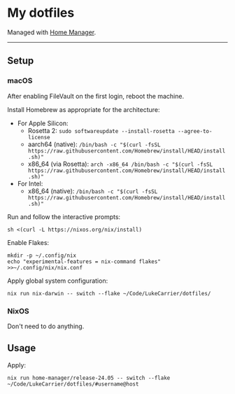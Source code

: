 # My dotfiles

Managed with [Home Manager](https://github.com/nix-community/home-manager).

---

## Setup

### macOS

After enabling FileVault on the first login, reboot the machine.

Install Homebrew as appropriate for the architecture:

- For Apple Silicon:
  - Rosetta 2: `sudo softwareupdate --install-rosetta --agree-to-license`
  - aarch64 (native): `/bin/bash -c "$(curl -fsSL https://raw.githubusercontent.com/Homebrew/install/HEAD/install.sh)"`
  - x86_64 (via Rosetta): `arch -x86_64 /bin/bash -c "$(curl -fsSL https://raw.githubusercontent.com/Homebrew/install/HEAD/install.sh)"`
- For Intel:
  - x86_64 (native): `/bin/bash -c "$(curl -fsSL https://raw.githubusercontent.com/Homebrew/install/HEAD/install.sh)"`

Run and follow the interactive prompts:

```console
sh <(curl -L https://nixos.org/nix/install)
```

Enable Flakes:

```console
mkdir -p ~/.config/nix
echo "experimental-features = nix-command flakes" >>~/.config/nix/nix.conf
```

Apply global system configuration:

```console
nix run nix-darwin -- switch --flake ~/Code/LukeCarrier/dotfiles/
```

### NixOS

Don't need to do anything.

## Usage

Apply:

```console
nix run home-manager/release-24.05 -- switch --flake ~/Code/LukeCarrier/dotfiles/#username@host
```
